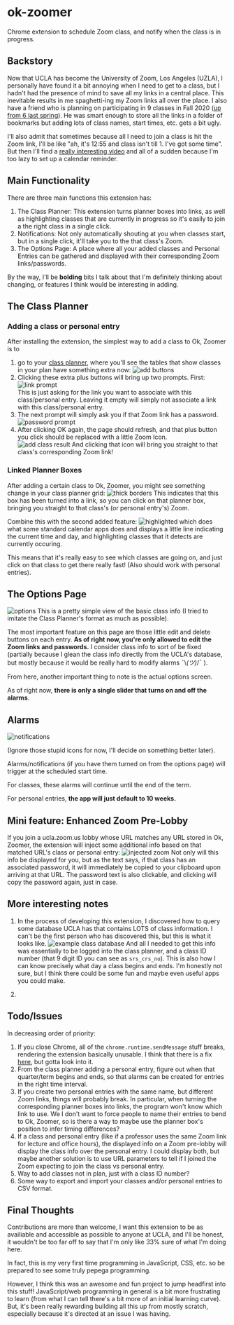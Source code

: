 # ok-zoomer
Chrome extension to schedule Zoom class, and notify when the class is in progress.

## Backstory
Now that UCLA has become the University of Zoom, Los Angeles (UZLA), I personally have found it a bit annoying when I need to get to a class, but I hadn't had the presence of mind to save all my links in a central place. This inevitable results in me spaghetti-ing my Zoom links all over the place. I also have a friend who is planning on participating in 9 classes in Fall 2020 ([up from 6 last spring](readme-images/LotsOfClasses.png)). He was smart enough to store all the links in a folder of bookmarks but adding lots of class names, start times, etc. gets a bit ugly.

I'll also admit that sometimes because all I need to join a class is hit the Zoom link, I'll be like "ah, it's 12:55 and class isn't till 1. I've got some time". But then I'll find a [really interesting video](https://www.youtube.com/watch?v=JAhVxGMXhZk) and all of a sudden because I'm too lazy to set up a calendar reminder.

## Main Functionality
There are three main functions this extension has:
1. The Class Planner: This extension turns planner boxes into links, as well as highlighting classes that are currently in progress so it's easily to join a the right class in a single click.
2. Notifications: Not only automatically shouting at you when classes start, but in a single click, it'll take you to the that class's Zoom.
3. The Options Page: A place where all your added classes and Personal Entries can be gathered and displayed with their corresponding Zoom links/passwords.

By the way, I'll be __bolding__ bits I talk about that I'm definitely thinking about changing, or features I think would be interesting in adding. 

## The Class Planner

### Adding a class or personal entry
After installing the extension, the simplest way to add a class to Ok, Zoomer is to 
1. go to your [class planner](https://be.my.ucla.edu/ClassPlanner/ClassPlan.aspx#), where you'll see the tables that show classes in your plan have something extra now:
![add buttons](readme-images/AddButtons.PNG)
2. Clicking these extra plus buttons will bring up two prompts. First:
![link prompt](readme-images/FirstPrompt.PNG)  
This is just asking for the link you want to associate with this class/personal entry. Leaving it empty will simply not associate a link with this class/personal entry.
3. The next prompt will simply ask you if that Zoom link has a password.  
![password prompt](readme-images/SecondPrompt.PNG)
4. After clicking OK again, the page should refresh, and that plus button you click should be replaced with a little Zoom Icon.  
![add class result](readme-images/AddClassResult.PNG)
And clicking that icon will bring you straight to that class's corresponding Zoom link!

### Linked Planner Boxes
After adding a certain class to Ok, Zoomer, you might see something change in your class planner grid:
![thick borders](readme-images/ThiccBorders.PNG)
This indicates that this box has been turned into a link, so you can click on that planner box, bringing you straight to that class's (or personal entry's) Zoom.  

Combine this with the second added feature:
![highlighted](readme-images/highlighted.PNG)
which does what some standard calendar apps does and displays a little line indicating the current time and day, and highlighting classes that it detects are currently occuring.

This means that it's really easy to see which classes are going on, and just click on that class to get there really fast! (Also should work with personal entries).

## The Options Page
![options](readme-images/Options.PNG)
This is a pretty simple view of the basic class info (I tried to imitate the Class Planner's format as much as possible).

The most important feature on this page are those little edit and delete buttons on each entry. __As of right now, you're only allowed to edit the Zoom links and passwords.__ I consider class info to sort of be fixed (partially because I glean the class info directly from the UCLA's database, but mostly because it would be really hard to modify alarms ¯\\_(ツ)_/¯ ).

From here, another important thing to note is the actual options screen.

As of right now, __there is only a single slider that turns on and off the alarms__. 

## Alarms
![notifications](readme-images/Notification.PNG)

(Ignore those stupid icons for now, I'll decide on something better later).

Alarms/notifications (if you have them turned on from the options page) will trigger at the scheduled start time. 

For classes, these alarms will continue until the end of the term.

For personal entries, __the app will just default to 10 weeks.__

## Mini feature: Enhanced Zoom Pre-Lobby
If you join a ucla.zoom.us lobby whose URL matches any URL stored in Ok, Zoomer, the extension will inject some additional info based on that matched URL's class or personal entry:
![injected zoom](readme-images/InjectedZoom.PNG) 
Not only will this info be displayed for you, but as the text says, if that class has an associated password, it will immediately be copied to your clipboard upon arriving at that URL. The password text is also clickable, and clicking will copy the password again, just in case.

## More interesting notes
1. In the process of developing this extension, I discovered how to query some database UCLA has that contains LOTS of class information. I can't be the first person who has discovered this, but this is what it looks like. 
![example class database](readme-images/Database.PNG)
And all I needed to get this info was essentially to be logged into the class planner, and a class ID number (that 9 digit ID you can see as `srs_crs_no`). This is also how I can know precisely what day a class begins and ends. I'm honestly not sure, but I think there could be some fun and maybe even useful apps you could make.

2. 

## Todo/Issues
In decreasing order of priority:
1. If you close Chrome, all of the `chrome.runtime.sendMessage` stuff breaks, rendering the extension basically unusable. I think that there is a fix [here](https://developer.chrome.com/extensions/messaging#connect), but gotta look into it.
2. From the class planner adding a personal entry, figure out when that quarter/term begins and ends, so that alarms can be created for entries in the right time interval.
3. If you create two personal entries with the same name, but different Zoom links, things will probably break. In particular, when turning the corresponding planner boxes into links, the program won't know which link to use. We I don't want to force people to name their entries to bend to Ok, Zoomer, so is there a way to maybe use the planner box's position to infer timing differences?
4. If a class and personal entry (like if a professor uses the same Zoom link for lecture and office hours), the displayed info on a Zoom pre-lobby will display the class info over the personal entry. I could display both, but maybe another solution is to use URL parameters to tell if I joined the Zoom expecting to join the class vs personal entry.
6. Way to add classes not in plan, just with a class ID number?
7. Some way to export and import your classes and/or personal entries to CSV format.

## Final Thoughts
Contributions are more than welcome, I want this extension to be as availiable and accessible as possible to anyone at UCLA, and I'll be honest, it wouldn't be too far off to say that I'm only like 33% sure of what I'm doing here.

In fact, this is my very first time programming in JavaScript, CSS, etc. so be prepared to see some truly pepega programming. 

However, I think this was an awesome and fun project to jump headfirst into this stuff! JavaScript/web programming in general is a bit more frustrating to learn (from what I can tell there's a bit more of an initial learning curve). But, it's been really rewarding building all this up from mostly scratch, especially because it's directed at an issue I was having.